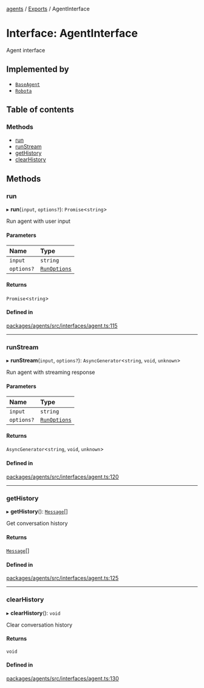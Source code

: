 <!-- 
 ⚠️  AUTO-GENERATED FILE - DO NOT EDIT MANUALLY
 This file is automatically generated by scripts/docs-generator.js
 To make changes, edit the source TypeScript files or update the generator script
-->

[agents](../../) / [Exports](../modules) / AgentInterface

# Interface: AgentInterface

Agent interface

## Implemented by

- [`BaseAgent`](../classes/BaseAgent)
- [`Robota`](../classes/Robota)

## Table of contents

### Methods

- [run](AgentInterface#run)
- [runStream](AgentInterface#runstream)
- [getHistory](AgentInterface#gethistory)
- [clearHistory](AgentInterface#clearhistory)

## Methods

### run

▸ **run**(`input`, `options?`): `Promise`\<`string`\>

Run agent with user input

#### Parameters

| Name | Type |
| :------ | :------ |
| `input` | `string` |
| `options?` | [`RunOptions`](RunOptions) |

#### Returns

`Promise`\<`string`\>

#### Defined in

[packages/agents/src/interfaces/agent.ts:115](https://github.com/woojubb/robota/blob/c50179e56752f80ea03c64201e29ab12275152bf/packages/agents/src/interfaces/agent.ts#L115)

___

### runStream

▸ **runStream**(`input`, `options?`): `AsyncGenerator`\<`string`, `void`, `unknown`\>

Run agent with streaming response

#### Parameters

| Name | Type |
| :------ | :------ |
| `input` | `string` |
| `options?` | [`RunOptions`](RunOptions) |

#### Returns

`AsyncGenerator`\<`string`, `void`, `unknown`\>

#### Defined in

[packages/agents/src/interfaces/agent.ts:120](https://github.com/woojubb/robota/blob/c50179e56752f80ea03c64201e29ab12275152bf/packages/agents/src/interfaces/agent.ts#L120)

___

### getHistory

▸ **getHistory**(): [`Message`](../modules#message)[]

Get conversation history

#### Returns

[`Message`](../modules#message)[]

#### Defined in

[packages/agents/src/interfaces/agent.ts:125](https://github.com/woojubb/robota/blob/c50179e56752f80ea03c64201e29ab12275152bf/packages/agents/src/interfaces/agent.ts#L125)

___

### clearHistory

▸ **clearHistory**(): `void`

Clear conversation history

#### Returns

`void`

#### Defined in

[packages/agents/src/interfaces/agent.ts:130](https://github.com/woojubb/robota/blob/c50179e56752f80ea03c64201e29ab12275152bf/packages/agents/src/interfaces/agent.ts#L130)
